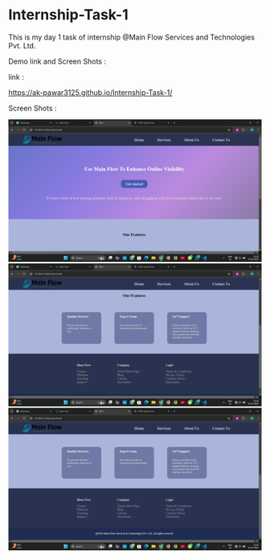 # Internship-Task-1
This is my day 1 task of internship @Main Flow Services and Technologies Pvt. Ltd.

Demo link and Screen Shots :

link :

https://ak-pawar3125.github.io/Internship-Task-1/

Screen Shots :

![alt text](</images/ss1.png>) ![alt text](</images/ss2.png>) ![alt text](</images/ss3.png>)





